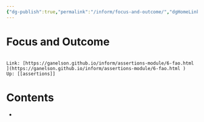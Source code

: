 ```yaml
---
{"dg-publish":true,"permalink":"/inform/focus-and-outcome/","dgHomeLink":true,"dgPassFrontmatter":false}
---
```


# Focus and Outcome
```ad-info

Link: [https://ganelson.github.io/inform/assertions-module/6-fao.html ](https://ganelson.github.io/inform/assertions-module/6-fao.html )
Up: [[assertions]]
```

# Contents
- 
